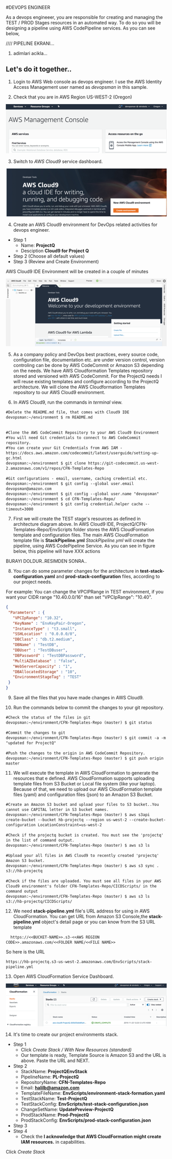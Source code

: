 #DEVOPS ENGINEER


As a devops engineeer, you are responsible for creating and managing the TEST / PROD Stages resources in an automated way. To do so you will be designing a pipeline using AWS CodePipeline services. As you can see below, 

//// PIPELINE EKRANI...

 1. adimlari acikla...
 
 
 
 ## Let's do it together..
 
 1. Login to AWS Web console as devops engineer. I use the AWS Identity Access Management user named as _devopsman_ in this sample.
 
 2. Check that you are in AWS Region US-WEST-2 (Oregon)
 
  ![alt text](https://github.com/halilbahadir/pipelinefactory/blob/master/Documentation/1-aws-dashboard.png)
 
 3. Switch to _AWS Cloud9_ service dashboard.
 
 ![alt text](https://github.com/halilbahadir/pipelinefactory/blob/master/Documentation/2-Cloud9-dashboard.png)
 
 4. Create an AWS Cloud9 environment for DevOps related activities for devops engineer.
  * Step 1
    * Name: **ProjectQ**
    * Desciption **Cloud9 for Project Q**  
  * Step 2 (Choose all default values)
  * Step 3 (Review and Create Environment)
  
  AWS Cloud9 IDE Environment will be created in a couple of minutes
  
  ![alt text](https://github.com/halilbahadir/pipelinefactory/blob/master/Documentation/3-Cloud9-IDE-Created.png)
  
  5. As a company policy and DevOps best practices, every source code, configuration file, documentation etc. are under version control, version controling can be done by AWS CodeCommit or Amazon S3 depending on the needs. We have AWS Cloudformation Templates repository stored and versioned with AWS CodeCommit. For the ProjectQ needs I will reuse existing templates and configure according to the ProjectQ architecture.
  We will clone the AWS Cloudformation Templates repository to our AWS Cloud9 environment.
  
 6. In AWS Cloud9, run the commands in _terminal_ view.
 
 ```console
 #Delete the README.md file, that comes with Cloud9 IDE
 devopsman:~/environment $ rm README.md 
 
 
 #Clone the AWS CodeCommit Repository to your AWS Cloud9 Environment
 #You will need Git credentials to connect to AWS CodeCommit repository. 
 #You can create your Git Credentials from AWS IAM - https://docs.aws.amazon.com/codecommit/latest/userguide/setting-up-gc.html
 devopsman:~/environment $ git clone https://git-codecommit.us-west-2.amazonaws.com/v1/repos/CFN-Templates-Repo
 
 #Git configurations - email, username, caching credential etc.
 devopsman:~/environment $ git config --global user.email devopsman@amazon.com
 devopsman:~/environment $ git config --global user.name "devopsman"
 devopsman:~/environment $ cd CFN-Templates-Repo/
 devopsman:~/environment $ git config credential.helper cache --timeout=3000
 
 ```
 
 7. First we will create the TEST stage's resources as defined in architecture diagram above. In AWS Cloud9 IDE, ProjectQ/CFN-Templates-Repo/EnvScripts folder stores the AWS CloudFormation template and configuration files. The main AWS CloudFormation template file is **StackPipeline.yml**
 _StackPipeline.yml_ will create the pipeline, using AWS CodePipeline Service. As you can see in figure below, this pipeline will have XXX actions
 
 BURAYI DOLDUR..RESIMDEN SONRA..
 
 
 8. You can do some parameter changes for the architecture in **test-stack-configuration.yaml** and **prod-stack-configuration** files, according to our project needs.
 
 For example: You can change the VPCIPRange in TEST environment, if you want your CIDR range "10.40.0.0/16" than set  "VPCIpRange": "10.40". 
 
 
 ```json
 {
  "Parameters" : {
    "VPCIpRange": "10.32",
    "KeyName" : "EnvKeyPair-Oregon",
    "InstanceType" : "t3.small",
    "SSHLocation" : "0.0.0.0/0",
    "DBClass" : "db.t2.medium",
    "DBName" : "TestDB",
    "DBUser" : "TestDBuser",   
    "DBPassword" : "TestDBPassword",
    "MultiAZDatabase" : "false",
    "WebServerCapacity" : "1",
    "DBAllocatedStorage" : "10",
    "EnvironmentStageTag" : "TEST"
  }
}
```
 
 9. Save all the files that you have made changes in AWS Cloud9.
 
 10. Run the commands below to commit the changes to your git repository.
 
 ```console
 #Check the status of the files in git
 devopsman:~/environment/CFN-Templates-Repo (master) $ git status
 
 #Commit the changes to git
 devopsman:~/environment/CFN-Templates-Repo (master) $ git commit -a -m "updated for ProjectQ"
 
 #Push the changes to the origin in AWS CodeCommit Repository.
 devopsman:~/environment/CFN-Templates-Repo (master) $ git push origin master 
 
 ```
 
 11. We will execute the template in AWS CloudFormation to generate the resources that e defined. AWS CloudFormation supports uploading template files from S3 Bucket or Local file system (like your laptop). Because of that, we need to upload our AWS CloudFormation template files (yaml) and configuration files (json) to an Amazon S3 Bucket.   
 
 ```console
 #Create an Amazon S3 bucket and upload your files to S3 bucket..You cannot use CAPITAL letter in S3 bucket names.
 devopsman:~/environment/CFN-Templates-Repo (master) $ aws s3api create-bucket --bucket hb-projectq --region us-west-2 --create-bucket-configuration LocationConstraint=us-west-2  
 
 #Check if the projectq bucket is created. You must see the 'projectq' in the list of command output.
 devopsman:~/environment/CFN-Templates-Repo (master) $ aws s3 ls
 
 #Upload your all files in AWS Cloud9 to recently created 'projectq' Amazon S3 bucket.
 devopsman:~/environment/CFN-Templates-Repo (master) $ aws s3 sync . s3://hb-projectq
 
 #Check if the files are uploaded. You must see all files in your AWS Cloud9 environment's folder CFN-Templates-Repo/CICDScripts/ in the command output
 devopsman:~/environment/CFN-Templates-Repo (master) $ aws s3 ls s3://hb-projectq/CICDScripts/
 
 ```
 
 12. We need **stack-pipeline.yml** file's URL address for using in AWS CloudFormation. You can get URL from Amazon S3 Console,the **stack-pipeline.yml** object's detail page or you can know from the S3 URL template
 
 ```
   https://<<BUCKET-NAME>>.s3-<<AWS REGION CODE>>.amazonaws.com/<<FOLDER NAME/<<FILE NAME>>
 ```
 So here is the URL
 
 ```
 https://hb-projectq.s3-us-west-2.amazonaws.com/EnvScripts/stack-pipeline.yml
 ```
 
 13. Open AWS CloudFormation Service Dashboard.
 
 ![Atlt text](https://github.com/halilbahadir/pipelinefactory/blob/master/Documentation/5-CFN-Dashboard.png)
 
 
 14. It's time to create our project environments stack.
   
   * Step 1
     * Click _Create Stack / With New Resources (standard)_
     * Our template is ready, Template Source is Amazon S3 and the URL is above. Paste the URL and NEXT.
   * Step 2
     * StackName: **ProjectQEnvStack**
     * PipelineName: **PL-ProjectQ**
     * RepositoryName: **CFN-Templates-Repo**
     * Email: **halilb@amazon.com**
     * TemplateFileName: **EnvScripts/environment-stack-formation.yaml**  
     * TestStackName: **Test-ProjectQ**
     * TestStackConfig: **EnvScripts/test-stack-configuration.json**
     * ChangeSetName: **UpdatePreview-ProjectQ** 
     * ProdStackName: **Prod-ProjectQ**
     * ProdStackConfig: **EnvScripts/prod-stack-configuration.json**
   * Step 3
   * Step 4 
     * Check the **I acknowledge that AWS CloudFormation might create IAM resources.** in capabilities.
   
   Click _Create Stack_
 
    
